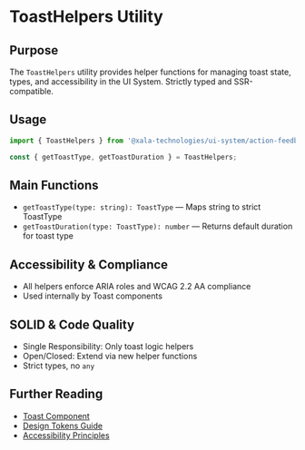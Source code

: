 # ToastHelpers Utility

## Purpose
The `ToastHelpers` utility provides helper functions for managing toast state, types, and accessibility in the UI System. Strictly typed and SSR-compatible.

## Usage
```typescript
import { ToastHelpers } from '@xala-technologies/ui-system/action-feedback';

const { getToastType, getToastDuration } = ToastHelpers;
```

## Main Functions
- `getToastType(type: string): ToastType` — Maps string to strict ToastType
- `getToastDuration(type: ToastType): number` — Returns default duration for toast type

## Accessibility & Compliance
- All helpers enforce ARIA roles and WCAG 2.2 AA compliance
- Used internally by Toast components

## SOLID & Code Quality
- Single Responsibility: Only toast logic helpers
- Open/Closed: Extend via new helper functions
- Strict types, no `any`

## Further Reading
- [Toast Component](./toast-action-feedback.md)
- [Design Tokens Guide](../design-tokens.md)
- [Accessibility Principles](../architecture.md)
